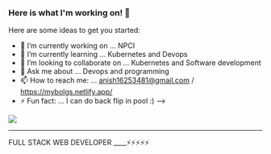 ### Here is what I'm working on! 👋


Here are some ideas to get you started:

- 🔭 I’m currently working on ... NPCI
- 🌱 I’m currently learning ... Kubernetes and Devops
- 👯 I’m looking to collaborate on ... Kubernetes and Software development
- 💬 Ask me about ... Devops and programming
- 📫 How to reach me: ... anish16253481@gmail.com / https://mybolgs.netlify.app/
- ⚡ Fun fact: ... I can do back flip in pool :)
-->





<img src="https://encrypted-tbn0.gstatic.com/images?q=tbn:ANd9GcSTUyFCq-I2sy2lWAyVg1OCzu-wrhkJe0BGxg&usqp=CAU">
<hr/>
FULL STACK WEB DEVELOPER ____⚡⚡⚡⚡⚡


